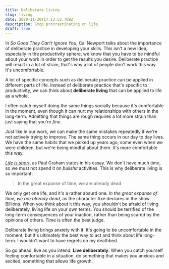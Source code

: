```yaml
---
title: Deliberate living
slug: living
date: 2020-11-20T17:13:53.708Z
description: Stop procrastinating on life.
draft: true
---
```

In *So Good They Can't Ignore You*, Cal Newport talks about the importance of deliberate practice in developing your skills. This isn't a new idea, especially in the productivity sphere, we know that you have to be mindful about your work in order to get the results you desire. Deliberate practice will result in a lot of strain, that's why a lot of people don't work this way. It's uncomfortable.

A lot of specific concepts such as deliberate practice can be applied in different parts of life. Instead of deliberate practice that's specific to productivity, we can think about **deliberate living** that can be applied to life as a whole.

I often catch myself doing the same things socially because it's comfortable in the moment, even though it can hurt my relationships with others in the long-term. Admitting that things are rough requires a lot more strain than just saying that you're *fine*.

Just like in our work, we can make the same mistakes repeatedly if we're not actively trying to improve. The same thing occurs in our day to day lives. We have the same habits that we picked up years ago, some even when we were children, but we're being mindful about them. It's more comfortable this way.

*[Life is short](http://paulgraham.com/vb.html)*, as Paul Graham states in his essay. We don't have much time, so we must not spend it on *bullshit* activities. This is why deliberate living is so important.

> In the great expanse of time, we are already dead

We only get one life, and it's a rather absurd one. *In the great expanse of time, we are already dead*, as the character Axe declares in the show Billions. When you think about it this way, you shouldn't be afraid of living deliberately, living life on your own terms. You should be terrified of the long-term consequences of your inaction, rather than being scared by the opinions of others. Time is often the best judge.

Deliberate living brings anxiety with it. It's going to be uncomfortable in the moment, but it's ultimately the best way to act and think about life long-term. I wouldn't want to have regrets on my deathbed.

So go ahead, live as you intend. **Live deliberately**. When you catch yourself feeling comfortable in a situation, do something that makes you anxious and excited, something that allows life growth.